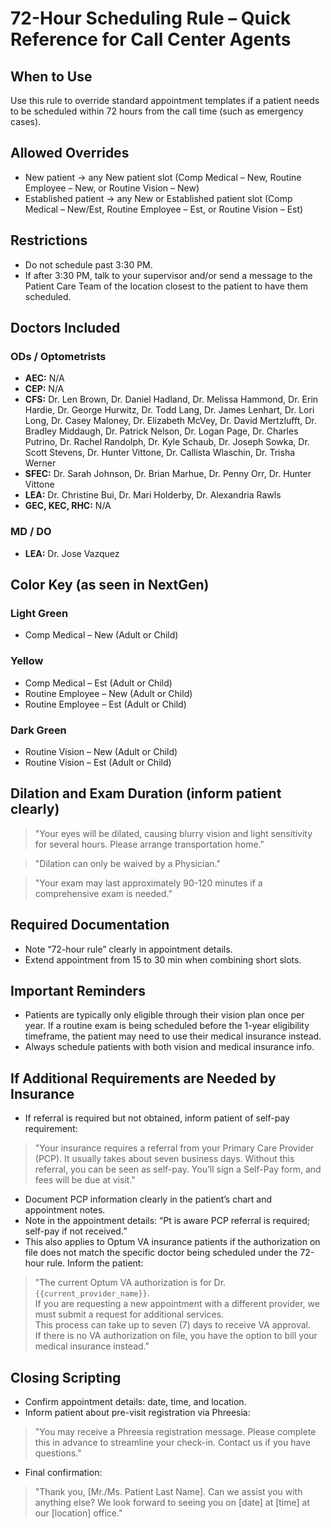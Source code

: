 # 72-Hour Scheduling Rule – Quick Reference for Call Center Agents

## When to Use
Use this rule to override standard appointment templates if a patient needs to be scheduled within 72 hours from the call time (such as emergency cases).

## Allowed Overrides

- New patient → any New patient slot (Comp Medical – New, Routine Employee – New, or Routine Vision – New)
- Established patient → any New or Established patient slot (Comp Medical – New/Est, Routine Employee – Est, or Routine Vision – Est)

## Restrictions

- Do not schedule past 3:30 PM.  
- If after 3:30 PM, talk to your supervisor and/or send a message to the Patient Care Team of the location closest to the patient to have them scheduled.

## Doctors Included

### ODs / Optometrists

- **AEC:** N/A  
- **CEP:** N/A  
- **CFS:** Dr. Len Brown, Dr. Daniel Hadland, Dr. Melissa Hammond, Dr. Erin Hardie, Dr. George Hurwitz, Dr. Todd Lang, Dr. James Lenhart, Dr. Lori Long, Dr. Casey Maloney, Dr. Elizabeth McVey, Dr. David Mertzlufft, Dr. Bradley Middaugh, Dr. Patrick Nelson, Dr. Logan Page, Dr. Charles Putrino, Dr. Rachel Randolph, Dr. Kyle Schaub, Dr. Joseph Sowka, Dr. Scott Stevens, Dr. Hunter Vittone, Dr. Callista Wlaschin, Dr. Trisha Werner  
- **SFEC:** Dr. Sarah Johnson, Dr. Brian Marhue, Dr. Penny Orr, Dr. Hunter Vittone  
- **LEA:** Dr. Christine Bui, Dr. Mari Holderby, Dr. Alexandria Rawls  
- **GEC, KEC, RHC:** N/A

### MD / DO

- **LEA:** Dr. Jose Vazquez

## Color Key (as seen in NextGen)

### Light Green
- Comp Medical – New (Adult or Child)

### Yellow
- Comp Medical – Est (Adult or Child)  
- Routine Employee – New (Adult or Child)  
- Routine Employee – Est (Adult or Child)

### Dark Green
- Routine Vision – New (Adult or Child)  
- Routine Vision – Est (Adult or Child)

## Dilation and Exam Duration (inform patient clearly)

> "Your eyes will be dilated, causing blurry vision and light sensitivity for several hours. Please arrange transportation home."

> "Dilation can only be waived by a Physician."

> "Your exam may last approximately 90-120 minutes if a comprehensive exam is needed."

## Required Documentation

- Note “72-hour rule” clearly in appointment details.  
- Extend appointment from 15 to 30 min when combining short slots.

## Important Reminders

- Patients are typically only eligible through their vision plan once per year. If a routine exam is being scheduled before the 1-year eligibility timeframe, the patient may need to use their medical insurance instead.  
- Always schedule patients with both vision and medical insurance info.

## If Additional Requirements are Needed by Insurance

- If referral is required but not obtained, inform patient of self-pay requirement:

> "Your insurance requires a referral from your Primary Care Provider (PCP). It usually takes about seven business days. Without this referral, you can be seen as self-pay. You’ll sign a Self-Pay form, and fees will be due at visit."

- Document PCP information clearly in the patient’s chart and appointment notes.  
- Note in the appointment details: “Pt is aware PCP referral is required; self-pay if not received.”
- This also applies to Optum VA insurance patients if the authorization on file does not match the specific doctor being scheduled under the 72-hour rule. Inform the patient:

> "The current Optum VA authorization is for Dr. `{{current_provider_name}}`.  
> If you are requesting a new appointment with a different provider, we must submit a request for additional services.  
> This process can take up to seven (7) days to receive VA approval.  
> If there is no VA authorization on file, you have the option to bill your medical insurance instead."

## Closing Scripting

- Confirm appointment details: date, time, and location.  
- Inform patient about pre-visit registration via Phreesia:

> "You may receive a Phreesia registration message. Please complete this in advance to streamline your check-in. Contact us if you have questions."

- Final confirmation:

> "Thank you, [Mr./Ms. Patient Last Name]. Can we assist you with anything else? We look forward to seeing you on [date] at [time] at our [location] office."

